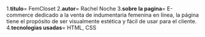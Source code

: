 1.**titulo**= FemCloset
2.**autor**= Rachel Noche
3.**sobre la pagina**= E-commerce dedicado a la venta de indumentaria femenina en línea, la página tiene el propósito de ser visualmente estética y fácil de usar para el cliente.
4.**tecnologias usadas**= HTML, CSS
